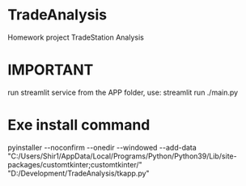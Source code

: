 # TradeAnalysis
Homework project TradeStation Analysis

# IMPORTANT
run streamlit service from the APP folder, use:
streamlit run ./main.py

# Exe install command
pyinstaller --noconfirm --onedir --windowed --add-data "C:/Users/Shir1/AppData/Local/Programs/Python/Python39/Lib/site-packages/customtkinter;customtkinter/"  "D:/Development/TradeAnalysis/tkapp.py"